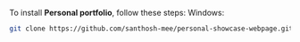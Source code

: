 To install **Personal portfolio**, follow these steps:
Windows:
```bash
git clone https://github.com/santhosh-mee/personal-showcase-webpage.git
```
